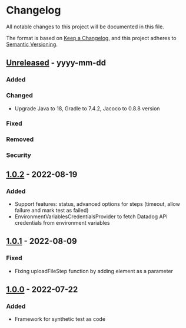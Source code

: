 # Changelog
All notable changes to this project will be documented in this file.

The format is based on [Keep a Changelog](https://keepachangelog.com/en/1.0.0/),
and this project adheres to [Semantic Versioning](https://semver.org/spec/v2.0.0.html).

## [Unreleased] - yyyy-mm-dd

### Added

### Changed
- Upgrade Java to 18, Gradle to 7.4.2, Jacoco to 0.8.8 version

### Fixed

### Removed

### Security

## [1.0.2] - 2022-08-19
### Added
- Support features: status, advanced options for steps (timeout, allow failure and mark test as failed)
- EnvironmentVariablesCredentialsProvider to fetch Datadog API credentials from environment variables

## [1.0.1] - 2022-08-09
### Fixed
- Fixing uploadFileStep function by adding element as a parameter 

## [1.0.0] - 2022-07-22
### Added
- Framework for synthetic test as code

[Unreleased]: https://github.com/personio/datadog-synthetic-test-support/compare/v1.0.2...HEAD
[1.0.2]: https://github.com/personio/datadog-synthetic-test-support/compare/v1.0.1...v1.0.2
[1.0.1]: https://github.com/personio/datadog-synthetic-test-support/compare/v1.0.0...v1.0.1
[1.0.0]: https://github.com/personio/datadog-synthetic-test-support/releases/tag/v1.0.0
